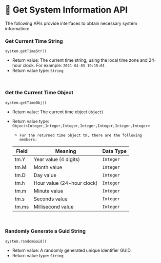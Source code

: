 # 📜 Get System Information API

The following APIs provide interfaces to obtain necessary system information:

### Get Current Time String  

`system.getTimeStr()`

- Return value: The current time string, using the local time zone and 24-hour clock.
  For example: `2021-04-03 19:15:01`
- Return value type: `String`

<br>

### Get the Current Time Object

`system.getTimeObj()`

- Return value: The current time object `Object`)

- Return value type:  `Object<Integer,Integer,Integer,Integer,Integer,Integer,Integer>`

  -     For the returned time object tm, there are the following members:

  | Field | Meaning                    | Data Type |
  | ----- | -------------------------- | --------- |
  | tm.Y  | Year value (4 digits)      | `Integer` |
  | tm.M  | Month value                | `Integer` |
  | tm.D  | Day value                  | `Integer` |
  | tm.h  | Hour value (24-hour clock) | `Integer` |
  | tm.m  | Minute value               | `Integer` |
  | tm.s  | Seconds value              | `Integer` |
  | tm.ms | Millisecond value          | `Integer` |

<br>

### Randomly Generate a Guid String

`system.randomGuid()` 

- Return value: A randomly generated unique identifier GUID.
- Return value type:  `String`

<br>
